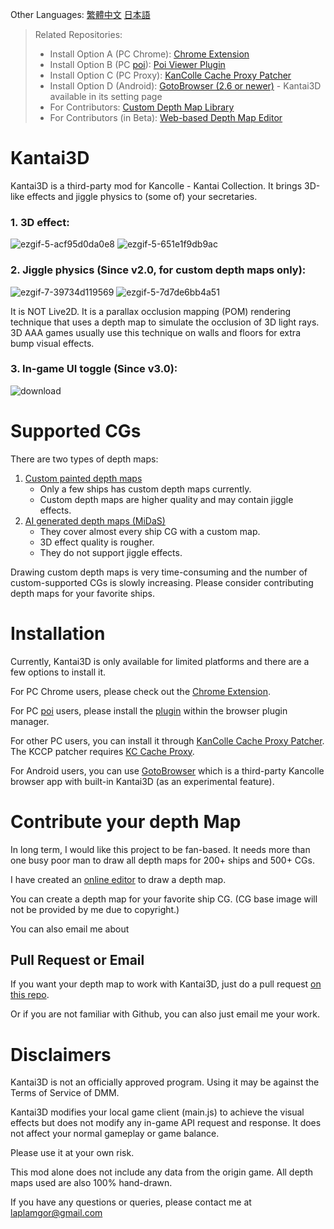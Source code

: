 

Other Languages: [繁體中文](https://github.com/laplamgor/kantai3d/blob/main/README.zh-Hant.md) [日本語](https://github.com/laplamgor/kantai3d/blob/main/README.ja.md)

> Related Repositories:
> * Install Option A (PC Chrome): [Chrome Extension](https://github.com/laplamgor/kantai3d-chrome-extension)
> * Install Option B (PC [poi](https://github.com/poooi/poi)): [Poi Viewer Plugin](https://github.com/laplamgor/kantai3d-poi-plugin)
> * Install Option C (PC Proxy): [KanColle Cache Proxy Patcher](https://github.com/laplamgor/kantai3d-kccp-patcher)
> * Install Option D (Android): [GotoBrowser (2.6 or newer)](https://github.com/antest1/GotoBrowser) - Kantai3D available in its setting page
> * For Contributors: [Custom Depth Map Library](https://github.com/laplamgor/kantai3d-depth-maps)
> * For Contributors (in Beta): [Web-based Depth Map Editor](https://github.com/laplamgor/kantai3d-online-editor)


# Kantai3D
Kantai3D is a third-party mod for Kancolle - Kantai Collection. It brings 3D-like effects and jiggle physics to (some of) your secretaries. 


### 1. 3D effect:
![ezgif-5-acf95d0da0e8](https://user-images.githubusercontent.com/11514317/144702625-fcf94f94-adc7-4741-b098-976cf757c556.gif)
![ezgif-5-651e1f9db9ac](https://user-images.githubusercontent.com/11514317/144702627-36642582-4b92-4af7-8c58-613d7acca56e.gif)

### 2. Jiggle physics (Since v2.0, for custom depth maps only):

![ezgif-7-39734d119569](https://user-images.githubusercontent.com/11514317/134775124-3ceb0bc6-a425-47c9-8219-5fb181767ade.gif)
![ezgif-5-7d7de6bb4a51](https://user-images.githubusercontent.com/11514317/144702132-9954f9ad-f43a-41f3-8db9-6eceda3ca156.gif)

It is NOT Live2D. It is a parallax occlusion mapping (POM) rendering technique that uses a depth map to simulate the occlusion of 3D light rays. 3D AAA games usually use this technique on walls and floors for extra bump visual effects.

### 3. In-game UI toggle (Since v3.0):

![download](https://user-images.githubusercontent.com/11514317/166011636-9b9a93cc-5786-4983-91a1-963da70ce514.png)

# Supported CGs

There are two types of depth maps: 
1. [Custom painted depth maps](https://github.com/users/laplamgor/projects/3/views/1)
   - Only a few ships has custom depth maps currently. 
   - Custom depth maps are higher quality and may contain jiggle effects.
2. [AI generated depth maps (MiDaS)](https://github.com/isl-org/MiDaS)
   - They cover almost every ship CG with a custom map. 
   - 3D effect quality is rougher.
   - They do not support jiggle effects.

Drawing custom depth maps is very time-consuming and the number of custom-supported CGs is slowly increasing. Please consider contributing depth maps for your favorite ships.

# Installation

Currently, Kantai3D is only available for limited platforms and there are a few options to install it.

For PC Chrome users, please check out the [Chrome Extension](https://github.com/laplamgor/kantai3d-chrome-extension).

For PC [poi](https://github.com/poooi/poi) users, please install the [plugin](https://github.com/laplamgor/kantai3d-chrome-extension) within the browser plugin manager.

For other PC users, you can install it through [KanColle Cache Proxy Patcher](https://github.com/laplamgor/kantai3d-kccp-patcher).
The KCCP patcher requires [KC Cache Proxy](https://github.com/Tibowl/KCCacheProxy). 

For Android users, you can use [GotoBrowser](https://github.com/antest1/GotoBrowser) which is a third-party Kancolle browser app with built-in Kantai3D (as an experimental feature).

# Contribute your depth Map

In long term, I would like this project to be fan-based. It needs more than one busy poor man to draw all depth maps for 200+ ships and 500+ CGs.

I have created an [online editor](https://github.com/laplamgor/kantai3d-online-editor) to draw a depth map.

You can create a depth map for your favorite ship CG. (CG base image will not be provided by me due to copyright.)

You can also email me about

## Pull Request or Email

If you want your depth map to work with Kantai3D, just do a pull request [on this repo](https://github.com/laplamgor/kantai3d-depth-maps).

Or if you are not familiar with Github, you can also just email me your work.


# Disclaimers
Kantai3D is not an officially approved program. Using it may be against the Terms of Service of DMM.

Kantai3D modifies your local game client (main.js) to achieve the visual effects but does not modify any in-game API request and response. It does not affect your normal gameplay or game balance. 

Please use it at your own risk. 


This mod alone does not include any data from the origin game. All depth maps used are also 100% hand-drawn. 

If you have any questions or queries, please contact me at laplamgor@gmail.com
